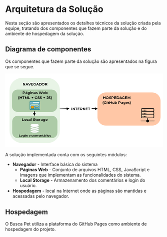 # Arquitetura da Solução

Nesta seção são apresentados os detalhes técnicos da solução criada pela equipe, tratando dos componentes que fazem parte da solução e do ambiente de hospedagem da solução.

## Diagrama de componentes

Os componentes que fazem parte da solução são apresentados na figura que se segue.

![Arquitetura da Solução](img/solucao.png)

A solução implementada conta com os seguintes módulos:

- **Navegador** - Interface básica do sistema  
  - **Páginas Web** - Conjunto de arquivos HTML, CSS, JavaScript e imagens que implementam as funcionalidades do sistema.
   - **Local Storage** - Armazenamento dos comentários e login do usuário.
- **Hospedagem** - local na Internet onde as páginas são mantidas e acessadas pelo navegador. 

## Hospedagem

O Busca Pet utiliza a plataforma do GitHub Pages como ambiente de hospedagem do projeto. 
